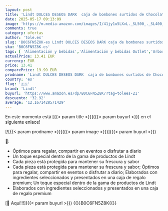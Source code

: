 ```yaml
---
layout: post
title: 'Lindt DULCES DESEOS DARK  caja de bombones surtidos de Chocolate Negro de distintas intensidades  para compartir tus mejores deseos  337g'
date: 2025-05-17 09:13:09
image: 'https://m.media-amazon.com/images/I/41jy1u5LXvL._SL500_._SL400_.jpg'
comments: true
category: ofertas
author: 'tole.es'
slug: 'B0C6FN5Z8K-es Lindt DULCES DESEOS DARK caja de bombones surtidos de...'
sku: 'B0C6FN5Z8K-es'
tags: [ 'Alimentación y bebidas','Alimentación y bebidas Outlet','Arborist Merchandising Root','Cajas surtidas de dulces de chocolate','Cestas regalo y regalos gourmet','Dulces de chocolate','Esenciales del día a día: Alimentos','Regalos para los aficionados al chocolate','Self Service','Snacks y dulces','Special Features Stores','bombones','dd53b5bc-bcd1-4c9b-ab43-793ed912ccdd_0','dd53b5bc-bcd1-4c9b-ab43-793ed912ccdd_1301','dd53b5bc-bcd1-4c9b-ab43-793ed912ccdd_4201','lindt','🇪🇸', ]
actualPrice: 13.41 EUR
currency: EUR
price: 13.41
comparePrice: 19.99 EUR
prodname: 'Lindt DULCES DESEOS DARK  caja de bombones surtidos de Chocolate Negro de distintas intensidades  para compartir tus mejores deseos  337g'
country: 'es'
flag: '🇪🇸'
brand: 'Lindt'
buyurl: 'https://www.amazon.es/dp/B0C6FN5Z8K/?tag=tolees-21'
descuento: '32.92'
average: '12.1671428571429'
---
```


En este momento está [{{< param title >}}]({{< param buyurl >}}) en el siguiente enlace!

[![{{< param prodname >}}]({{< param image >}})]({{< param buyurl >}})

🔎:

- Óptimos para regalar, compartir en eventos o disfrutar a diario
- Un toque especial dentro de la gama de productos de Lindt
- Cada pieza está protegida para mantener su frescura y sabor
- Cada pieza está protegida para mantener su frescura y sabor; Óptimos para regalar, compartir en eventos o disfrutar a diario; Elaborados con ingredientes seleccionados y presentados en una caja de regalo premium; Un toque especial dentro de la gama de productos de Lindt
- Elaborados con ingredientes seleccionados y presentados en una caja de regalo premium

[🛒 Aquí!!!]({{< param buyurl >}})
{{<world>}}B0C6FN5Z8K{{</world>}}
